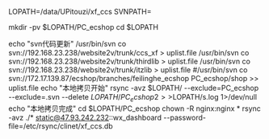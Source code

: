 LOPATH=/data/UPitouzi/xf_ccs
SVNPATH=

mkdir -pv $LOPATH/PC_ecshop
cd $LOPATH

echo "svn代码更新"
/usr/bin/svn co svn://192.168.23.238/website2v/trunk/ccs_xf > uplist.file
/usr/bin/svn co svn://192.168.23.238/website2v/trunk/thirdlib > uplist.file
/usr/bin/svn co svn://192.168.23.238/website2v/trunk/itzlib > uplist.file
#/usr/bin/svn co svn://172.17.139.87/ecshop/branches/feilinghe_ecshop PC_ecshop/shop >> uplist.file
echo "本地拷贝开始"
rsync -avz $LOPATH/  --exclude=PC_ecshop --exclude=.svn  --delete  $LOPATH/PC_ecshop  2>>$LOPATH/s.log 1>/dev/null
echo "本地拷贝完成"
cd $LOPATH/PC_ecshop
chown -R nginx:nginx *
rsync -avz ./*  static@47.93.242.232::wx_dashboard --password-file=/etc/rsync/clinet/xf_ccs.db


